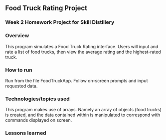 ## Food Truck Rating Project

### Week 2 Homework Project for Skill Distillery

### Overview

This program simulates a Food Truck Rating interface. Users will input and rate a list of food trucks, then view the average rating and the highest-rated truck.

### How to run
Run from the file FoodTruckApp. Follow on-screen prompts and input requested data.

### Technologies/topics used
This program makes use of arrays. Namely an array of objects (food trucks) is created, and the data contained within is manipulated to correspond with commands displayed on screen.


### Lessons learned
